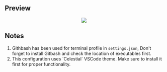 <h2>Preview</h2>
<p align="center">
	<img src="https://raw.githubusercontent.com/danamira/customization/main/VSCode/Preview.png"/>
</p>
<h2>Notes</h2>
<ol>
    <li>Githbash has been used for terminal profile in <code>settings.json</code>, Don't forget to install Gitbash and check the location of executables first.</li>
    <li>This configuration uses `Celestial` VSCode theme. Make sure to install it first for proper functionality.</li>
 </ol>